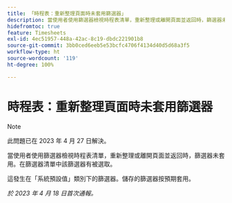 ```yaml
---
title: 「時程表：重新整理頁面時未套用篩選器」
description: 當使用者使用篩選器檢視時程表清單，重新整理或離開頁面並返回時，篩選器未套用。在篩選器清單中該篩選器有被選取。
hidefromtoc: true
feature: Timesheets
exl-id: 4ec51957-448a-42ac-8c19-dbdc221901b8
source-git-commit: 3bb0ced6eeb5e53bcfc4706f4134d40d5d68a3f5
workflow-type: ht
source-wordcount: '119'
ht-degree: 100%

---
```


# 時程表：重新整理頁面時未套用篩選器

>[!NOTE]
>
>此問題已在 2023 年 4 月 27 日解決。

當使用者使用篩選器檢視時程表清單，重新整理或離開頁面並返回時，篩選器未套用。在篩選器清單中該篩選器有被選取。

這發生在「系統預設值」類別下的篩選器。儲存的篩選器按預期套用。

_於 2023 年 4 月 18 日首次通報。_
